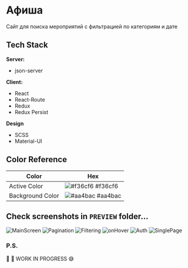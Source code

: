 # Афиша

Cайт для поиска мероприятий с фильтрацией по категориям и дате

## Tech Stack

**Server:**

- json-server

**Client:**

- React
- React-Route
- Redux
- Redux Persist

**Design**

- SCSS
- Material-UI

## Color Reference

| Color            | Hex                                                              |
| ---------------- | ---------------------------------------------------------------- |
| Active Color     | ![#f36cf6](https://via.placeholder.com/10/f36cf6?text=+) #f36cf6 |
| Background Color | ![#aa4bac](https://via.placeholder.com/10/aa4bac?text=+) #aa4bac |

## Check screenshots in `PREVIEW` folder... 

![MainScreen](https://github.com/Eduardick1/afisha2-ts/blob/master/PREVIEW/MainScreenAllFollowed.png)
![Pagination](https://github.com/Eduardick1/afisha2-ts/blob/master/PREVIEW/Pagination.png)
![Filtering](https://github.com/Eduardick1/afisha2-ts/blob/master/PREVIEW/Sorting.png)
![onHover](https://github.com/Eduardick1/afisha2-ts/blob/master/PREVIEW/CardHover.png)
![Auth](https://github.com/Eduardick1/afisha2-ts/blob/master/PREVIEW/Auth.png)
![SinglePage](https://github.com/Eduardick1/afisha2-ts/blob/master/PREVIEW/SinglePage.png)

### P.S.

:hammer: :construction_worker: WORK IN PROGRESS :sweat_smile:

